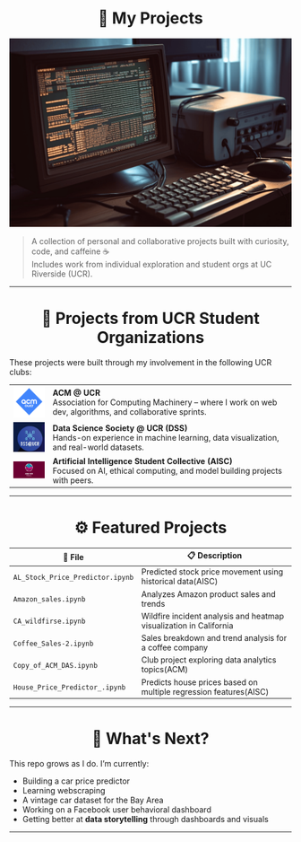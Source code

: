 <div align="center">

<h1>📼 My Projects</h1>

</div>

![Banner](./computer-screen-with-python-code.png)

> A collection of personal and collaborative projects built with curiosity, code, and caffeine ☕  
> Includes work from individual exploration and student orgs at UC Riverside (UCR).

---
<div align="center">

<h1>🏫 Projects from UCR Student Organizations</h1>

</div>

These projects were built through my involvement in the following UCR clubs:

<table>
  <tr>
    <td><img src="./acm-ucr-logo.webp" width="100"/></td>
    <td><strong>ACM @ UCR</strong><br/>Association for Computing Machinery – where I work on web dev, algorithms, and collaborative sprints.</td>
  </tr>
  <tr>
    <td><img src="./dss.png" width="100"/></td>
    <td><strong>Data Science Society @ UCR (DSS)</strong><br/>Hands-on experience in machine learning, data visualization, and real-world datasets.</td>
  </tr>
  <tr>
    <td><img src="./aiscucr.jpg" width="100"/></td>
    <td><strong>Artificial Intelligence Student Collective (AISC)</strong><br/>Focused on AI, ethical computing, and model building projects with peers.</td>
  </tr>
</table>

---
<div align="center">

<h1>⚙️ Featured Projects</h1>

</div>

| 📁 File                         | 📋 Description                                                               |
|-------------------------------|------------------------------------------------------------------------------|
| `AL_Stock_Price_Predictor.ipynb`      | Predicted stock price movement using historical data(AISC)                 |
| `Amazon_sales.ipynb`                  | Analyzes Amazon product sales and trends                                   |
| `CA_wildfirse.ipynb`                  | Wildfire incident analysis and heatmap visualization in California         |
| `Coffee_Sales-2.ipynb`                | Sales breakdown and trend analysis for a coffee company                    |
| `Copy_of_ACM_DAS.ipynb`               | Club project exploring data analytics topics(ACM)                          |
| `House_Price_Predictor_.ipynb`        | Predicts house prices based on multiple regression features(AISC)          |


---
<div align="center">

<h1>🌱 What's Next?</h1>

</div>

This repo grows as I do. I’m currently:
- Building a car price predictor
- Learning webscraping
- A vintage car dataset for the Bay Area
- Working on a Facebook user behavioral dashboard 
- Getting better at **data storytelling** through dashboards and visuals

---



